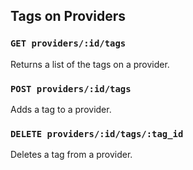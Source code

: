 ## Tags on Providers

### `GET providers/:id/tags`

Returns a list of the tags on a provider.

### `POST providers/:id/tags`

Adds a tag to a provider.

### `DELETE providers/:id/tags/:tag_id`

Deletes a tag from a provider.
